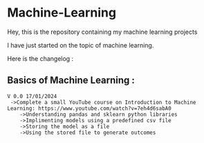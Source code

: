 # Machine-Learning

Hey, this is the repository containing my machine learning projects

I have just started on the topic of machine learning.

Here is the changelog :
  
  ## Basics of Machine Learning :
    V 0.0 17/01/2024
     ->Complete a small YouTube course on Introduction to Machine Learning: https://www.youtube.com/watch?v=7eh4d6sabA0
        ->Understanding pandas and sklearn python libraries
        ->Implimenting models using a predefined csv file
        ->Storing the model as a file
        ->Using the stored file to generate outcomes
